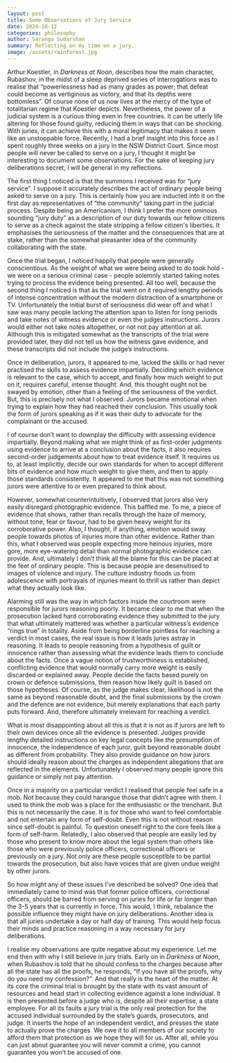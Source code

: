 ```yaml
---
layout: post
title: Some Observations of Jury Service
date: 2024-10-12
categories: philosophy
author: Saranga Sudarshan
summary: Reflecting on my time on a jury.
image: /assets/rainforest.jpg
---
```

Arthur Koestler, in *Darkness at Noon*, describes how the main character, Rubashov, in the midst of a sleep deprived series of interrogations was to realise that “powerlessness had as many grades as power; that defeat could become as vertiginous as victory, and that its depths were bottomless”. Of course none of us now lives at the mercy of the type of totalitarian regime that Koestler depicts. Nevertheless, the power of a judicial system is a curious thing even in free countries. It can be utterly life altering for those found guilty, reducing them in ways that can be shocking. With juries, it can achieve this with a moral legitimacy that makes it seem like an unstoppable force. Recently, I had a brief insight into this force as I spent roughly three weeks on a jury in the NSW District Court. Since most people will never be called to serve on a jury, I thought it might be interesting to document some observations. For the sake of keeping jury deliberations secret, I will be general in my reflections.
 
The first thing I noticed is that the summons I received was for “jury service”. I suppose it accurately describes the act of ordinary people being asked to serve on a jury. This is certainly how you are inducted into it on the first day as representatives of “the community” taking part in the judicial process. Despite being an Americanism, I think I prefer the more ominous sounding “jury duty” as a description of our duty towards our fellow citizens to serve as a check against the state stripping a fellow citizen's liberties. It emphasises the seriousness of the matter and the consequences that are at stake, rather than the somewhat pleasanter idea of the community collaborating with the state.

Once the trial began, I noticed happily that people were generally conscientious. As the weight of what we were being asked to do took hold - we were on a serious criminal case - people solemnly started taking notes trying to process the evidence being presented. All too well, because the second thing I noticed is that as the trial went on it required lengthy periods of intense concentration without the modern distraction of a smartphone or TV. Unfortunately the initial burst of seriousness did wear off and what I saw was many people lacking the attention span to listen for long periods and take notes of witness evidence or even the judges instructions. Jurors would either not take notes altogether, or not not pay attention at all. Although this is mitigated somewhat as the transcripts of the trial were provided later, they did not tell us how the witness gave evidence, and these transcripts did not include the judge’s instructions.

Once in deliberation, jurors, it appeared to me, lacked the skills or had never practised the skills to assess evidence impartially. Deciding which evidence is relevant to the case, which to accept, and finally how much weight to put on it, requires careful, intense thought. And, this thought ought not be swayed by emotion, other than a feeling of the seriousness of the verdict. But, this is precisely not what I observed. Jurors became emotional when trying to explain how they had reached their conclusion. This usually took the form of jurors speaking as if it was their duty to advocate for the complainant or the accused. 

I of course don’t want to downplay the difficulty with assessing evidence impartially. Beyond making what we might think of as first-order judgments using evidence to arrive at a conclusion about the facts, it also requires second-order judgements about how to treat evidence itself. It requires us to, at least implicitly, decide our own standards for when to accept different bits of evidence and how much weight to give them, and then to apply those standards consistently. It appeared to me that this was not something jurors were attentive to or even prepared to think about.

However, somewhat counterintuitively, I observed that jurors also very easily disregard photographic evidence. This baffled me. To me, a piece of evidence that shows, rather than recalls through the haze of memory, without tone, fear or favour, had to be given heavy weight for its corroborative power. Also, I thought, if anything, emotion would sway people towards photos of injuries more than other evidence. Rather than this, what I observed was people expecting more heinous injuries, more gore, more eye-watering detail than normal photographic evidence can provide. And, ultimately I don’t think all the blame for this can be placed at the feet of ordinary people. This is because people are desensitised to images of violence and injury. The culture industry floods us from adolescence with portrayals of injuries meant to thrill us rather than depict what they actually look like.

Alarming still was the way in which factors inside the courtroom were responsible for jurors reasoning poorly. It became clear to me that when the prosecution lacked hard corroborating evidence they submitted to the jury that what ultimately mattered was whether a particular witness’s evidence “rings true” in totality. Aside from being borderline pointless for reaching a verdict in most cases, the real issue is how it leads juries astray in reasoning. It leads to people reasoning from a hypothesis of guilt or innocence rather than assessing what the evidence leads them to conclude about the facts. Once a vague notion of trustworthiness is established, conflicting evidence that would normally carry more weight is easily discarded or explained away. People decide the facts based purely on crown or defence submissions, then reason how likely guilt is based on those hypotheses. Of course, as the judge makes clear, likelihood is not the same as beyond reasonable doubt, and the final submissions by the crown and the defence are not evidence, but merely explanations that each party puts forward. And, therefore ultimately irrelevant for reaching a verdict.

What is most disappointing about all this is that it is not as if jurors are left to their own devices once all the evidence is presented. Judges provide lengthy detailed instructions on key legal concepts like the presumption of innocence, the independence of each juror, guilt beyond reasonable doubt as different from probability. They also provide guidance on how jurors should ideally reason about the charges as independent allegations that are reflected in the elements. Unfortunately I observed many people ignore this guidance or simply not pay attention.

Once in a majority on a particular verdict I realised that people feel safe in a mob. Not because they could harangue those that didn’t agree with them. I used to think the mob was a place for the enthusiastic or the trenchant. But this is not necessarily the case. It is for those who want to feel comfortable and not entertain any form of self-doubt. Even this is not without reason since self-doubt is painful. To question oneself right to the core feels like a form of self-harm. Relatedly, I also observed that people are easily led by those who present to know more about the legal system than others like those who were previously police officers, correctional officers or previously on a jury. Not only are these people susceptible to be partial towards the prosecution, but also have voices that are given undue weight by other jurors.

So how might any of these issues I’ve described be solved? One idea that immediately came to mind was that former police officers, correctional officers, should be barred from serving on juries for life or far longer than the 3-5 years that is currently in force. This would, I think, rebalance the possible influence they might have on jury deliberations. Another idea is that all juries undertake a day or half day of training. This would help focus their minds and practice reasoning in a way necessary for jury deliberations.

I realise my observations are quite negative about my experience. Let me end then with why I still believe in jury trials. Early on in *Darkness at Noon*, when Rubashov is told that he should confess to the charges because after all the state has all the proofs, he responds, “If you have all the proofs, why do you need my confession?”. And that really is the heart of the matter. At its core the criminal trial is brought by the state with its vast amount of resources and head start in collecting evidence against a lone individual. It is then presented before a judge who is, despite all their expertise, a state employee. For all its faults a jury trial is the only real protection for the accused individual surrounded by the state’s guards, prosecutors, and judge. It inserts the hope of an independent verdict, and presses the state to actually prove the charges. We owe it to all members of our society to afford them that protection as we hope they will for us. After all, while you can just about guarantee you will never commit a crime, you cannot guarantee you won’t be accused of one.